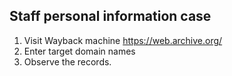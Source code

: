 Staff personal information case
---
1. Visit Wayback machine https://web.archive.org/
2. Enter target domain names
3. Observe the records.

